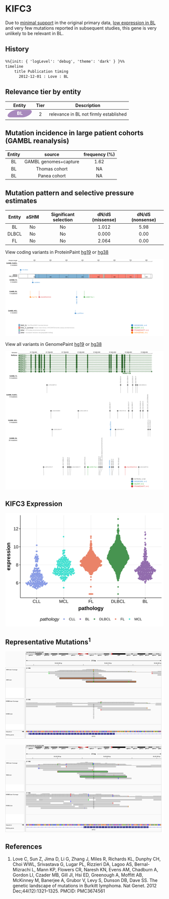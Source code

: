 # KIFC3

Due to [minimal support](KIFC3#representative-mutations) in the original primary data, [low expression in BL](KIFC3#kifc3-expression) and very few mutations reported in subsequent studies, this gene is very unlikely to be relevant in BL. 


## History
```mermaid
%%{init: { 'logLevel': 'debug', 'theme': 'dark' } }%%
timeline
    title Publication timing
      2012-12-01 : Love : BL
```

## Relevance tier by entity

|Entity|Tier|Description                           |
|:------:|:----:|--------------------------------------|
|![BL](images/icons/BL_tier2.png)    |2   |relevance in BL not firmly established|

## Mutation incidence in large patient cohorts (GAMBL reanalysis)

|Entity|source               |frequency (%)|
|:------:|:---------------------:|:-------------:|
|BL    |GAMBL genomes+capture|1.62         |
|BL    |Thomas cohort        |  NA         |
|BL    |Panea cohort         |  NA         |

## Mutation pattern and selective pressure estimates

|Entity|aSHM|Significant selection|dN/dS (missense)|dN/dS (nonsense)|
|:------:|:----:|:---------------------:|:----------------:|:----------------:|
|BL    |No  |No                   |1.012           |5.98            |
|DLBCL |No  |No                   |0.000           |0.00            |
|FL    |No  |No                   |2.064           |0.00            |




View coding variants in ProteinPaint [hg19](https://morinlab.github.io/LLMPP/GAMBL/KIFC3_protein.html)  or [hg38](https://morinlab.github.io/LLMPP/GAMBL/KIFC3_protein_hg38.html)

![](images/proteinpaint/KIFC3_NM_005550.svg)

View all variants in GenomePaint [hg19](https://morinlab.github.io/LLMPP/GAMBL/KIFC3.html)  or [hg38](https://morinlab.github.io/LLMPP/GAMBL/KIFC3_hg38.html)

![](images/proteinpaint/KIFC3.svg)

## KIFC3 Expression
![](images/gene_expression/KIFC3_by_pathology.svg)
<!-- ORIGIN: loveGeneticLandscapeMutations2012 -->
<!-- BL: loveGeneticLandscapeMutations2012 -->

## Representative Mutations<sup>1</sup>

![](primary/Love_KIFC3_2_56362071.png)

![](primary/Love_KIFC3_56353573.png)


## References
1.  Love C, Sun Z, Jima D, Li G, Zhang J, Miles R, Richards KL, Dunphy CH, Choi WWL, Srivastava G, Lugar PL, Rizzieri DA, Lagoo AS, Bernal-Mizrachi L, Mann KP, Flowers CR, Naresh KN, Evens AM, Chadburn A, Gordon LI, Czader MB, Gill JI, Hsi ED, Greenough A, Moffitt AB, McKinney M, Banerjee A, Grubor V, Levy S, Dunson DB, Dave SS. The genetic landscape of mutations in Burkitt lymphoma. Nat Genet. 2012 Dec;44(12):1321–1325. PMCID: PMC3674561
